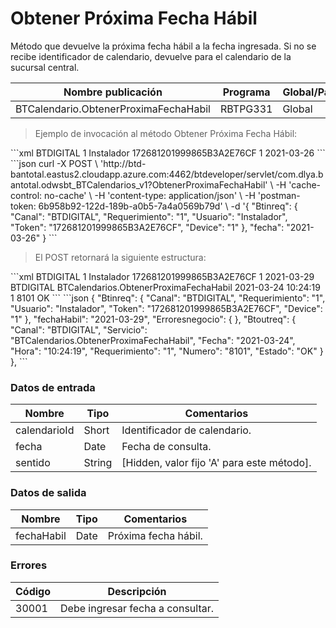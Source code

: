 # Obtener Próxima Fecha Hábil 

Método que devuelve la próxima fecha hábil a la fecha ingresada. Si no se recibe identificador de calendario, devuelve para el calendario de la sucursal central. 

Nombre publicación | Programa | Global/País 
--------- | ----------- | ----------- 
BTCalendario.ObtenerProximaFechaHabil | RBTPG331 | Global 

> Ejemplo de invocación al método Obtener Próxima Fecha Hábil: 

<code-group> 
<code-block title="XML" active> 
```xml 
<soapenv:Envelope xmlns:soapenv="http://schemas.xmlsoap.org/soap/envelope/" xmlns:bts="http://uy.com.dlya.bantotal/BTSOA/"> 
   <soapenv:Header/> 
   <soapenv:Body> 
      <bts:BTCalendarios.ObtenerProximaFechaHabil> 
         <bts:Btinreq> 
            <bts:Canal>BTDIGITAL</bts:Canal> 
            <bts:Requerimiento>1</bts:Requerimiento> 
            <bts:Usuario>Instalador</bts:Usuario> 
            <bts:Token>172681201999865B3A2E76CF</bts:Token> 
            <bts:Device>1</bts:Device> 
         </bts:Btinreq> 
         <bts:fecha>2021-03-26</bts:fecha> 
      </bts:BTCalendarios.ObtenerProximaFechaHabil> 
   </soapenv:Body> 
</soapenv:Envelope> 
``` 
</code-block> 

<code-block title="JSON"> 
```json 
curl -X POST \ 
  'http://btd-bantotal.eastus2.cloudapp.azure.com:4462/btdeveloper/servlet/com.dlya.bantotal.odwsbt_BTCalendarios_v1?ObtenerProximaFechaHabil' \ 
  -H 'cache-control: no-cache' \ 
  -H 'content-type: application/json' \ 
  -H 'postman-token: 6b958b92-122d-189b-a0b5-7a4a0569b79d' \ 
  -d '{ 
	"Btinreq": { 
      "Canal": "BTDIGITAL", 
      "Requerimiento": "1", 
      "Usuario": "Instalador", 
      "Token": "172681201999865B3A2E76CF", 
      "Device": "1" 
    }, 
    "fecha": "2021-03-26" 
} 
``` 
</code-block> 
</code-group> 

> El POST retornará la siguiente estructura: 

<code-group> 
<code-block title="XML" active> 
```xml 
<SOAP-ENV:Envelope xmlns:SOAP-ENV="http://schemas.xmlsoap.org/soap/envelope/" xmlns:xsd="http://www.w3.org/2001/XMLSchema" xmlns:SOAP-ENC="http://schemas.xmlsoap.org/soap/encoding/" xmlns:xsi="http://www.w3.org/2001/XMLSchema-instance"> 
   <SOAP-ENV:Body> 
      <BTCalendarios.ObtenerProximaFechaHabilResponse xmlns="http://uy.com.dlya.bantotal/BTSOA/"> 
         <Btinreq> 
            <Canal>BTDIGITAL</Canal> 
            <Requerimiento>1</Requerimiento> 
            <Usuario>Instalador</Usuario> 
            <Token>172681201999865B3A2E76CF</Token> 
            <Device>1</Device> 
         </Btinreq> 
         <fechaHabil>2021-03-29</fechaHabil> 
         <Erroresnegocio></Erroresnegocio> 
         <Btoutreq> 
            <Canal>BTDIGITAL</Canal> 
            <Servicio>BTCalendarios.ObtenerProximaFechaHabil</Servicio> 
            <Fecha>2021-03-24</Fecha> 
            <Hora>10:24:19</Hora> 
            <Requerimiento>1</Requerimiento> 
            <Numero>8101</Numero> 
            <Estado>OK</Estado> 
         </Btoutreq> 
      </BTCalendarios.ObtenerProximaFechaHabilResponse> 
   </SOAP-ENV:Body> 
</SOAP-ENV:Envelope> 
``` 
</code-block> 

<code-block title="JSON"> 
```json 
	{ 
	"Btinreq": { 
      "Canal": "BTDIGITAL", 
      "Requerimiento": "1", 
      "Usuario": "Instalador", 
      "Token": "172681201999865B3A2E76CF", 
      "Device": "1" 
    }, 
    "fechaHabil": "2021-03-29", 
    "Erroresnegocio": { 
    }, 
    "Btoutreq": { 
      "Canal": "BTDIGITAL", 
      "Servicio": "BTCalendarios.ObtenerProximaFechaHabil", 
      "Fecha": "2021-03-24", 
      "Hora": "10:24:19", 
      "Requerimiento": "1", 
      "Numero": "8101", 
      "Estado": "OK" 
    } 
  }, 
``` 
</code-block> 
</code-group> 

### Datos de entrada 

Nombre | Tipo | Comentarios 
--------- | ----------- | ----------- 
calendarioId | Short | Identificador de calendario. 
fecha | Date | Fecha de consulta. 
sentido  | String | [Hidden, valor fijo 'A' para este método]. 

### Datos de salida 

Nombre | Tipo | Comentarios 
--------- | ----------- | ----------- 
fechaHabil | Date | Próxima fecha hábil. 

### Errores 

Código | Descripción 
--------- | ----------- 
30001 | Debe ingresar fecha a consultar. 

 
